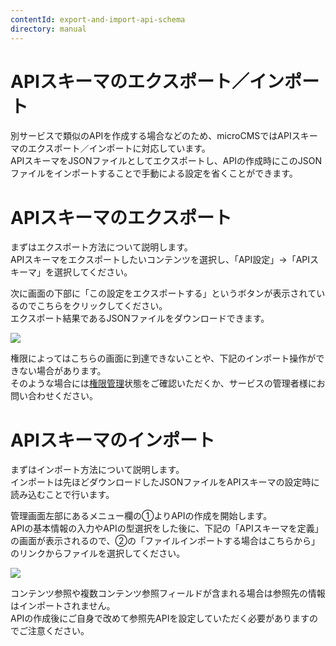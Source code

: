```yaml
---
contentId: export-and-import-api-schema
directory: manual
---
```


#  APIスキーマのエクスポート／インポート

別サービスで類似のAPIを作成する場合などのため、microCMSではAPIスキーマのエクスポート／インポートに対応しています。  
APIスキーマをJSONファイルとしてエクスポートし、APIの作成時にこのJSONファイルをインポートすることで手動による設定を省くことができます。  

APIスキーマのエクスポート
==============

まずはエクスポート方法について説明します。  
APIスキーマをエクスポートしたいコンテンツを選択し、「API設定」→「APIスキーマ」を選択してください。  
  
次に画面の下部に「この設定をエクスポートする」というボタンが表示されているのでこちらをクリックしてください。  
エクスポート結果であるJSONファイルをダウンロードできます。  
  
![](https://images.microcms-assets.io/assets/d6af1616730544a596d299c20834f460/05fd01c8393b4212bf4785f0e889cdac/%E3%82%B9%E3%82%AF%E3%83%AA%E3%83%BC%E3%83%B3%E3%82%B7%E3%83%A7%E3%83%83%E3%83%88%202023-03-13%2017.48.27.png)

権限によってはこちらの画面に到達できないことや、下記のインポート操作ができない場合があります。  
そのような場合には[権限管理](/manual/roles)状態をご確認いただくか、サービスの管理者様にお問い合わせください。

  

APIスキーマのインポート
=============

まずはインポート方法について説明します。  
インポートは先ほどダウンロードしたJSONファイルをAPIスキーマの設定時に読み込むことで行います。  
  
管理画面左部にあるメニュー欄の①よりAPIの作成を開始します。  
APIの基本情報の入力やAPIの型選択をした後に、下記の「APIスキーマを定義」の画面が表示されるので、②の「ファイルインポートする場合はこちらから」のリンクからファイルを選択してください。  
  
![](https://images.microcms-assets.io/assets/d6af1616730544a596d299c20834f460/884d1175e4da4c7cbfaf831177537f21/%E3%82%B9%E3%82%AF%E3%83%AA%E3%83%BC%E3%83%B3%E3%82%B7%E3%83%A7%E3%83%83%E3%83%88%202023-03-13%2017.56.11.png)

コンテンツ参照や複数コンテンツ参照フィールドが含まれる場合は参照先の情報はインポートされません。  
APIの作成後にご自身で改めて参照先APIを設定していただく必要がありますのでご注意ください。